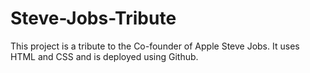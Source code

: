 # Steve-Jobs-Tribute
This project is a tribute to the Co-founder of Apple Steve Jobs. 
It uses HTML and CSS and is deployed using Github.
